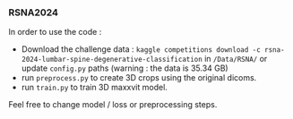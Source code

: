### RSNA2024

In order to use the code :

- Download the challenge data : `kaggle competitions download -c rsna-2024-lumbar-spine-degenerative-classification` in `/Data/RSNA/` or update `config.py` paths (warning : the data is 35.34 GB)
- run `preprocess.py` to create 3D crops using the original dicoms.
- run `train.py` to train 3D maxxvit model. 

Feel free to change model / loss or preprocessing steps. 

